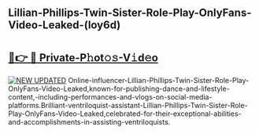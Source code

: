 ## Lillian-Phillips-Twin-Sister-Role-Play-OnlyFans-Video-Leaked-(loy6d)


# <h2><a href="https://mediaupload.pro?-19M">🔗👉 🔴 Private-P𝚑ot𝚘𝚜-V𝚒d𝚎o</a></h2>

[![NEW UPDATED](https://i.imgur.com/0qMVB7G.gif)](https://mediaupload.pro?-19M)
Online-influencer-Lillian-Phillips-Twin-Sister-Role-Play-OnlyFans-Video-Leaked,known-for-publishing-dance-and-lifestyle-content,-including-performances-and-vlogs-on-social-media-platforms.Brilliant-ventriloquist-assistant-Lillian-Phillips-Twin-Sister-Role-Play-OnlyFans-Video-Leaked,celebrated-for-their-exceptional-abilities-and-accomplishments-in-assisting-ventriloquists.  